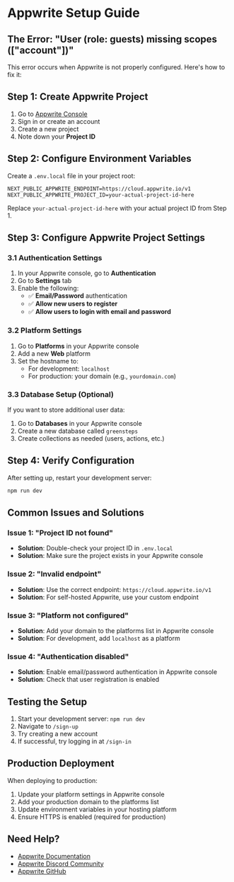 # Appwrite Setup Guide

## The Error: "User (role: guests) missing scopes (["account"])"

This error occurs when Appwrite is not properly configured. Here's how to fix it:

## Step 1: Create Appwrite Project

1. Go to [Appwrite Console](https://cloud.appwrite.io)
2. Sign in or create an account
3. Create a new project
4. Note down your **Project ID**

## Step 2: Configure Environment Variables

Create a `.env.local` file in your project root:

```env
NEXT_PUBLIC_APPWRITE_ENDPOINT=https://cloud.appwrite.io/v1
NEXT_PUBLIC_APPWRITE_PROJECT_ID=your-actual-project-id-here
```

Replace `your-actual-project-id-here` with your actual project ID from Step 1.

## Step 3: Configure Appwrite Project Settings

### 3.1 Authentication Settings

1. In your Appwrite console, go to **Authentication**
2. Go to **Settings** tab
3. Enable the following:
   - ✅ **Email/Password** authentication
   - ✅ **Allow new users to register**
   - ✅ **Allow users to login with email and password**

### 3.2 Platform Settings

1. Go to **Platforms** in your Appwrite console
2. Add a new **Web** platform
3. Set the hostname to:
   - For development: `localhost`
   - For production: your domain (e.g., `yourdomain.com`)

### 3.3 Database Setup (Optional)

If you want to store additional user data:

1. Go to **Databases** in your Appwrite console
2. Create a new database called `greensteps`
3. Create collections as needed (users, actions, etc.)

## Step 4: Verify Configuration

After setting up, restart your development server:

```bash
npm run dev
```

## Common Issues and Solutions

### Issue 1: "Project ID not found"
- **Solution**: Double-check your project ID in `.env.local`
- **Solution**: Make sure the project exists in your Appwrite console

### Issue 2: "Invalid endpoint"
- **Solution**: Use the correct endpoint: `https://cloud.appwrite.io/v1`
- **Solution**: For self-hosted Appwrite, use your custom endpoint

### Issue 3: "Platform not configured"
- **Solution**: Add your domain to the platforms list in Appwrite console
- **Solution**: For development, add `localhost` as a platform

### Issue 4: "Authentication disabled"
- **Solution**: Enable email/password authentication in Appwrite console
- **Solution**: Check that user registration is enabled

## Testing the Setup

1. Start your development server: `npm run dev`
2. Navigate to `/sign-up`
3. Try creating a new account
4. If successful, try logging in at `/sign-in`

## Production Deployment

When deploying to production:

1. Update your platform settings in Appwrite console
2. Add your production domain to the platforms list
3. Update environment variables in your hosting platform
4. Ensure HTTPS is enabled (required for production)

## Need Help?

- [Appwrite Documentation](https://appwrite.io/docs)
- [Appwrite Discord Community](https://discord.gg/appwrite)
- [Appwrite GitHub](https://github.com/appwrite/appwrite)
